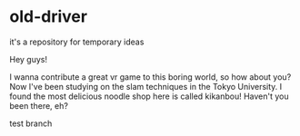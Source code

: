 # old-driver
it's a repository for temporary ideas

Hey guys!

I wanna contribute a great vr game to this boring world, so how about you?
Now I've been studying on the slam techniques in the Tokyo University. I found the most delicious noodle shop here is called 
kikanbou! Haven't you been there, eh?

test branch
